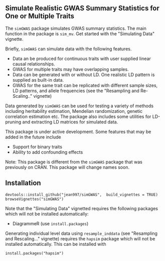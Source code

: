 ## Simulate Realistic GWAS Summary Statistics for One or Multiple Traits

The `simGWAS` package simulates GWAS summary statistics. The main function in the package is `sim_mv`. Get started with the "Simulating Data" vignette.

Briefly, `simGWAS` can simulate data with the following features.

- Data an be produced for continuous traits with user supplied linear causal relationships.
- GWAS for multiple traits may have overlapping samples. 
- Data can be generated with or without LD. One realistic LD pattern is supplied as built-in data.
- GWAS for the same trait can be replicated with different sample sizes, LD patterns, and allele frequencies (see the "Resampling and Re-Scaling.." vignette)

Data generated by `simGWAS` can be used for testing a variety of methods including heritability estimation,
Mendelian randomization, genetic correlation estimation etc.
The package also includes some utilities for LD-pruning and extracting LD matrices for simulated data. 

This package is under active development. Some features that may be added in the future include

- Support for binary traits
- Ability to add confounding effects

Note: This package is different from the `simGWAS` package that was previously on CRAN. This package will change names soon. 

## Installation

```
devtools::install_github("jean997/simGWAS",  build_vignettes = TRUE)
browseVignettes("simGWAS")
```

Note that the "Simulating Data" vignetted requires the following packages which will not be 
installed automatically:

+ DiagrammeR (use `install.packages`)

Generating individual level data using `resample_inddata` (see "Resampling and Rescaling..." vignette) requires the `hapsim` package which will not be installed automatically. This can be installed with 

```
install.packages("hapsim")
```
